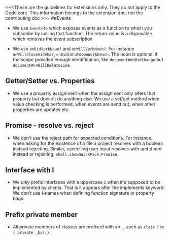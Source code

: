 
<<<These are the guidelines for extensions only. They do not apply to the Code core. This information belongs to the extension doc, 
not the contributing doc >>>
##Events

* We use `Event<T>` which exposes events as a function to which you subscribe by calling that function. The return value is a disposable which removes the event subscription.

* We use `onDidVerbNoun?` and `onWillVerbNoun?`. For instance `onWillCloseSidebar`, `onDidiShutdownWorkbench`. The noun is optional if the scope provided enough identification, like `document#onDidChange` but `document#onWillDeleteLine`.

## Getter/Setter vs. Properties

* We use a property assignment when the assignment only alters that property but doesn't do anything else. We use a set/get method when value checking is performed, when events are send out, when other properties are updates etc.

## Promise - resolve vs. reject

* We don't use the reject path for expected conditions. For instance, when asking for the existence of a file a project resolves with a boolean instead rejecting. Similar, cancelling user input resolves with undefined instead or rejecting, `shell.showQuickPick:Promise`.

## Interface with I

* We *only* prefix interfaces with a uppercase `I` when it's supposed to be implemented by clients. That is it appears after the implements keyword. We don't use I-names when defining function signature or property bags.

## Prefix private member

* *All* private members of classes are prefixed with an `_`, such as `class Foo { private _bar;}`.
